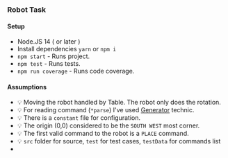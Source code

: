 
### Robot Task


#### Setup
- Node.JS 14 ( or later )
- Install dependencies `yarn` or `npm i`
- `npm start` - Runs project.
- `npm test` - Runs tests.
- `npm run coverage` - Runs code coverage.

#### Assumptions
- 💡 Moving the robot handled by Table. The robot only does the rotation.
- 💡 For reading command (`*parse`) I've used [Generator](https://developer.mozilla.org/en-US/docs/Web/JavaScript/Reference/Global_Objects/Generator) technic.
- 💡 There is a `constant` file for configuration.
- 💡 The origin (0,0) considered to be the `SOUTH WEST` most corner.
- 💡 The first valid command to the robot is a `PLACE` command.
- 💡 `src` folder for source, `test` for test cases, `testData` for commands list
- 
